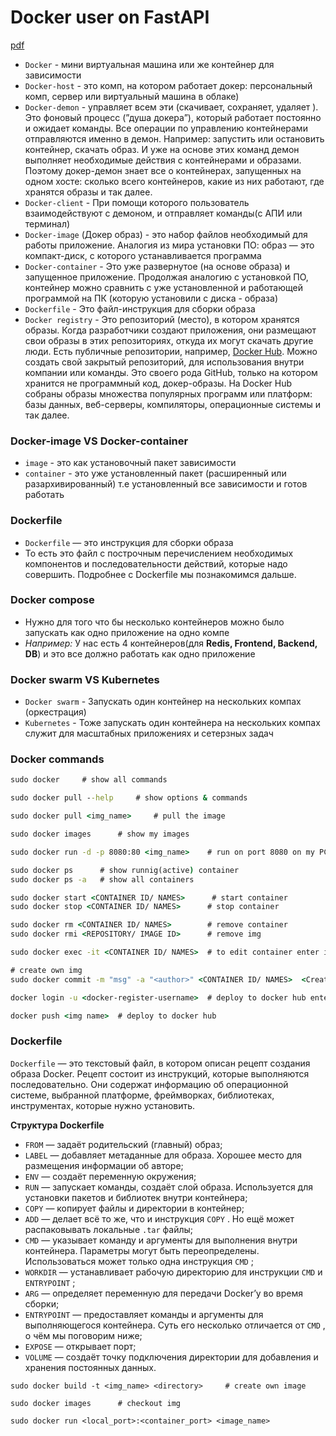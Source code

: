 # Docker user on FastAPI

[pdf](https://cloclo56.datacloudmail.ru/public/view/7Yib95YUzqRtDr4AcoRpmbyCzbLr5DKZ2RfUje6Dmdqq7Wd4rDBgFwDDogC2JcVBeQ86zv/no/%D0%9E%D1%81%D0%BD%D0%BE%D0%B2%D1%8B_Docker__Docker_%D0%B8_Python.pdf)

+ `Docker` - мини виртуальная машина или же контейнер для зависимости
+ `Docker-host` - это комп, на котором работает докер: персональный комп, сервер или виртуальный машина в облаке) 
+ `Docker-demon` - управляет всем эти (скачивает, сохраняет, удаляет ). Это фоновый процесс (”душа докера”), который работает постоянно и ожидает команды. Все операции по управлению контейнерами отправляются именно в демон. Например: запустить или остановить контейнер, скачать образ. И уже на основе этих команд демон выполняет необходимые действия с контейнерами и образами. Поэтому докер-демон знает все о контейнерах, запущенных на одном хосте: сколько всего контейнеров, какие из них работают, где хранятся образы и так далее.
+ `Docker-client` - При помощи которого пользователь взаимодействуют с демоном, и отправляет команды(с АПИ или терминал) 
+ `Docker-image` (Докер образ) - это набор файлов необходимый для работы приложение. Аналогия из мира установки ПО: образ — это компакт-диск, с которого устанавливается программа
+ `Docker-container` - Это уже развернутое (на основе образа) и запущенное приложение. Продолжая аналогию с установкой ПО, контейнер можно сравнить с уже установленной и работающей программой на ПК (которую установили с диска - образа)
+ `Dockerfile` - Это файл-инструкция для сборки образа
+ `Docker registry` - Это репозиторий (место), в котором хранятся образы. Когда разработчики создают приложения, они размещают свои образы в этих репозиториях, откуда их могут скачать другие люди. Есть публичные репозитории, например, [Docker Hub](https://hub.docker.com/). Можно создать свой закрытый репозиторий, для использования внутри компании или команды. Это своего рода GitHub, только на котором хранится не программный код, докер-образы. На Docker Hub собраны образы множества популярных программ или платформ: базы данных, веб-серверы, компиляторы, операционные системы и так далее.

  
### Docker-image VS Docker-container

+ `image` - это как установочный пакет зависимости
+ `container` - это уже установленный пакет (расширенный или разархивированный)  т.е установленный все зависимости и готов работать


### Dockerfile

+ `Dockerfile` — это инструкция для сборки образа
+ То есть это файл с построчным перечислением необходимых компонентов и последовательности действий, которые надо
совершить. Подробнее с Dockerfile мы познакомимся дальше.


### Docker compose

+ Нужно для того что бы несколько контейнеров можно было запускать как одно приложение на одно компе
+ _Например:_ У нас есть 4 контейнеров(для **Redis, Frontend, Backend, DB**) и это все должно работать как одно приложение 


### Docker swarm VS Kubernetes

+ `Docker swarm` - Запускать один контейнер на нескольких компах (оркестрация)
+ `Kubernetes` - Тоже запускать один контейнера на нескольких компах служит для масштабных приложениях и сетерзных задач 


### Docker commands

```cmd
sudo docker     # show all commands

sudo docker pull --help     # show options & commands

sudo docker pull <img_name>     # pull the image

sudo docker images      # show my images

sudo docker run -d -p 8080:80 <img_name>    # run on port 8080 on my PC http://localhost:8080/

sudo docker ps      # show runnig(active) container
sudo docker ps -a   # show all containers

sudo docker start <CONTAINER ID/ NAMES>      # start container
sudo docker stop <CONTAINER ID/ NAMES>      # stop container

sudo docker rm <CONTAINER ID/ NAMES>        # remove container
sudo docker rmi <REPOSITORY/ IMAGE ID>      # remove img 

sudo docker exec -it <CONTAINER ID/ NAMES>  # to edit container enter inside of this

# create own img
sudo docker commit -m "msg" -a "<author>" <CONTAINER ID/ NAMES>  <Creating img name>

docker login -u <docker-register-username>  # deploy to docker hub enter login

docker push <img name>  # deploy to docker hub
```


### Dockerfile

`Dockerfile` — это текстовый файл, в котором описан рецепт создания образа Docker. Рецепт состоит из инструкций, которые
выполняются последовательно. Они содержат информацию об операционной системе, выбранной платформе,
фреймворках, библиотеках, инструментах, которые нужно установить.

**Структура Dockerfile**

+ `FROM` — задаёт родительский (главный) образ;
+ `LABEL` — добавляет метаданные для образа. Хорошее место для размещения информации об авторе;
+ `ENV` — создаёт переменную окружения;
+ `RUN` — запускает команды, создаёт слой образа. Используется для установки пакетов и библиотек внутри контейнера;
+ `COPY` — копирует файлы и директории в контейнер;
+ `ADD` — делает всё то же, что и инструкция `COPY` . Но ещё может распаковывать локальные `.tar` файлы;
+ `CMD` — указывает команду и аргументы для выполнения внутри контейнера. Параметры могут быть переопределены.
Использоваться может только одна инструкция `CMD` ;
+ `WORKDIR` — устанавливает рабочую директорию для инструкции `CMD` и `ENTRYPOINT` ;
+ `ARG` — определяет переменную для передачи Docker’у во время сборки;
+ `ENTRYPOINT` — предоставляет команды и аргументы для выполняющегося контейнера. Суть его несколько отличается
от `CMD` , о чём мы поговорим ниже;
+ `EXPOSE` — открывает порт;
+ `VOLUME` — создаёт точку подключения директории для добавления и хранения постоянных данных.

```Docker
sudo docker build -t <img_name> <directory>     # create own image

sudo docker images      # checkout img

sudo docker run <local_port>:<container_port> <image_name> 
```